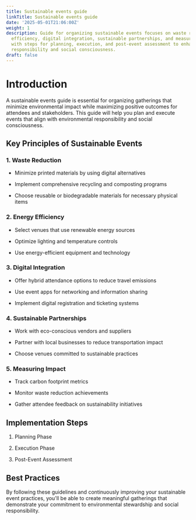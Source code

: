 ```yaml
---
title: Sustainable events guide
linkTitle: Sustainable events guide
date: '2025-05-01T21:06:00Z'
weight: 1
description: Guide for organizing sustainable events focuses on waste reduction, energy
  efficiency, digital integration, sustainable partnerships, and measuring impact,
  with steps for planning, execution, and post-event assessment to enhance environmental
  responsibility and social consciousness.
draft: false
---
```



# Introduction

A sustainable events guide is essential for organizing gatherings that minimize environmental impact while maximizing positive outcomes for attendees and stakeholders. This guide will help you plan and execute events that align with environmental responsibility and social consciousness.

## Key Principles of Sustainable Events

### 1. Waste Reduction

- Minimize printed materials by using digital alternatives

- Implement comprehensive recycling and composting programs

- Choose reusable or biodegradable materials for necessary physical items

### 2. Energy Efficiency

- Select venues that use renewable energy sources

- Optimize lighting and temperature controls

- Use energy-efficient equipment and technology

### 3. Digital Integration

- Offer hybrid attendance options to reduce travel emissions

- Use event apps for networking and information sharing

- Implement digital registration and ticketing systems

### 4. Sustainable Partnerships

- Work with eco-conscious vendors and suppliers

- Partner with local businesses to reduce transportation impact

- Choose venues committed to sustainable practices

### 5. Measuring Impact

- Track carbon footprint metrics

- Monitor waste reduction achievements

- Gather attendee feedback on sustainability initiatives

## Implementation Steps

1. Planning Phase

1. Execution Phase

1. Post-Event Assessment

## Best Practices

<!-- Unsupported block type: callout -->

By following these guidelines and continuously improving your sustainable event practices, you'll be able to create meaningful gatherings that demonstrate your commitment to environmental stewardship and social responsibility.